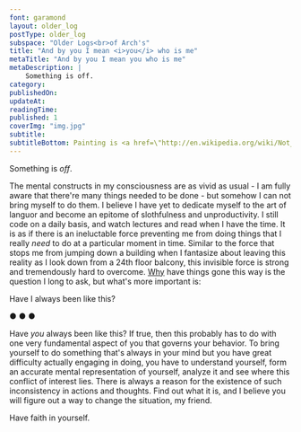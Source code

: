 ```yaml
---
font: garamond
layout: older_log
postType: older_log
subspace: "Older Logs<br>of Arch's"
title: "And by you I mean <i>you</i> who is me"
metaTitle: "And by you I mean you who is me"
metaDescription: |
    Something is off.
category:
publishedOn:
updateAt:
readingTime:
published: 1
coverImg: "img.jpg"
subtitle:
subtitleBottom: Painting is <a href=\"http://en.wikipedia.org/wiki/Not_to_be_Reproduced\">La reproduction interdite</a> by <a href=\"http://en.wikipedia.org/wiki/Ren%C3%A9_Magritte\">René Magritte</a>, 1937.
---
```

Something is <i>off</i>.

The mental constructs in my consciousness are as vivid as usual - I am fully aware that there're many things needed to be done - but somehow I can not bring myself to do them. I believe I have yet to dedicate myself to the art of languor and become an epitome of slothfulness and unproductivity. I still code on a daily basis, and watch lectures and read when I have the time. It is as if there is an ineluctable force preventing me from doing things that I really <i>need</i> to do at a particular moment in time. Similar to the force that stops me from jumping down a building when I fantasize about leaving this reality as I look down from a 24th floor balcony, this invisible force is strong and tremendously hard to overcome. <a href="http://www.youtube.com/watch?v=W5ffHd7O3yQ">Why</a> have things gone this way is the question I long to ask, but what's more important is:

Have I always been like this?

<p class="text-center"> ● ● ● </p>
Have <i>you</i> always been like this? If true, then this probably has to do with one very fundamental aspect of you that governs your behavior. To bring yourself to do something that's always in your mind but you have great difficulty actually engaging in doing, you have to understand yourself, form an accurate mental representation of yourself, analyze it and see where this conflict of interest lies. There is always a reason for the existence of such inconsistency in actions and thoughts. Find out what it is, and I believe you will figure out a way to change the situation, my friend.

Have faith in yourself.

